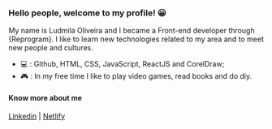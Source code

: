### Hello people, welcome to my profile! &#128512;

<!--
**Ludmila-Oliveira/ludmila-oliveira** is a ✨ _special_ ✨ repository because its `README.md` (this file) appears on your GitHub profile. -->
 My name is Ludmila Oliveira and I became a Front-end developer through {Reprogram}. I like to learn new technologies related to my area and to meet new people and cultures.

- &#128187; : Github, HTML, CSS, JavaScript, ReactJS and CorelDraw;
- &#127918; : In my free time I like to play video games, read books and do diy.

#### Know more about me

[Linkedin](https://www.linkedin.com/in/ludmila-oliveira-3b79621b3/) | [Netlify](https://app.netlify.com/teams/ludsh220/overview)


